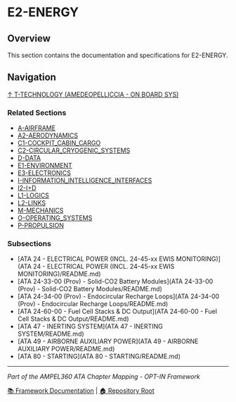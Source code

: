 # E2-ENERGY

## Overview

This section contains the documentation and specifications for E2-ENERGY.

## Navigation

[↑ T-TECHNOLOGY (AMEDEOPELLICCIA - ON BOARD SYS)](../README.md)

### Related Sections

- [A-AIRFRAME](../A-AIRFRAME/README.md)
- [A2-AERODYNAMICS](../A2-AERODYNAMICS/README.md)
- [C1-COCKPIT_CABIN_CARGO](../C1-COCKPIT_CABIN_CARGO/README.md)
- [C2-CIRCULAR_CRYOGENIC_SYSTEMS](../C2-CIRCULAR_CRYOGENIC_SYSTEMS/README.md)
- [D-DATA](../D-DATA/README.md)
- [E1-ENVIRONMENT](../E1-ENVIRONMENT/README.md)
- [E3-ELECTRONICS](../E3-ELECTRONICS/README.md)
- [I-INFORMATION_INTELLIGENCE_INTERFACES](../I-INFORMATION_INTELLIGENCE_INTERFACES/README.md)
- [I2-I+D](../I2-I+D/README.md)
- [L1-LOGICS](../L1-LOGICS/README.md)
- [L2-LINKS](../L2-LINKS/README.md)
- [M-MECHANICS](../M-MECHANICS/README.md)
- [O-OPERATING_SYSTEMS](../O-OPERATING_SYSTEMS/README.md)
- [P-PROPULSION](../P-PROPULSION/README.md)

### Subsections

- [ATA 24 - ELECTRICAL POWER (INCL. 24-45-xx EWIS MONITORING)](ATA 24 - ELECTRICAL POWER (INCL. 24-45-xx EWIS MONITORING)/README.md)
- [ATA 24-33-00 (Prov) - Solid-CO2 Battery Modules](ATA 24-33-00 (Prov) - Solid-CO2 Battery Modules/README.md)
- [ATA 24-34-00 (Prov) - Endocircular Recharge Loops](ATA 24-34-00 (Prov) - Endocircular Recharge Loops/README.md)
- [ATA 24-60-00 - Fuel Cell Stacks & DC Output](ATA 24-60-00 - Fuel Cell Stacks & DC Output/README.md)
- [ATA 47 - INERTING SYSTEM](ATA 47 - INERTING SYSTEM/README.md)
- [ATA 49 - AIRBORNE AUXILIARY POWER](ATA 49 - AIRBORNE AUXILIARY POWER/README.md)
- [ATA 80 - STARTING](ATA 80 - STARTING/README.md)

---

*Part of the AMPEL360 ATA Chapter Mapping - OPT-IN Framework*

[📚 Framework Documentation](../../README.md) | [🏠 Repository Root](../../../README.md)
